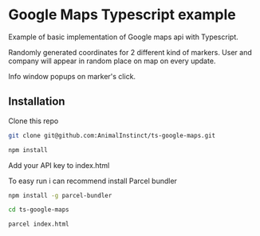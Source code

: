 # Google Maps Typescript example

Example of basic implementation of Google maps api with Typescript.

Randomly generated coordinates for 2 different kind of markers. User and company will appear in random place on map on every update.

Info window popups on marker's click.

## Installation

Clone this repo

```bash
git clone git@github.com:AnimalInstinct/ts-google-maps.git
```

```bash
npm install
```

Add your API key to index.html

To easy run i can recommend install Parcel bundler

```bash
npm install -g parcel-bundler
```

```bash
cd ts-google-maps
```

```bash
parcel index.html
```
